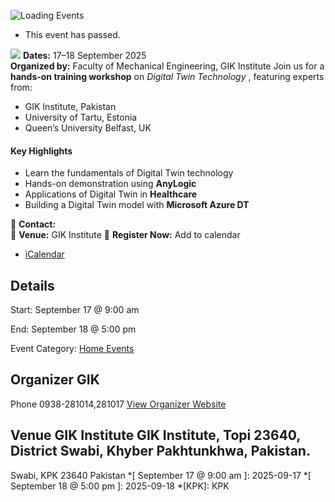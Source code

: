 ![Loading Events](https://giki.edu.pk/event/workshop-digital-twin-training/)
  * This event has passed.


![](https://giki.edu.pk/wp-content/uploads/2025/09/Digital-Twin-training-scaled.jpg)
**Dates:** 17–18 September 2025  
**Organized by:** Faculty of Mechanical Engineering, GIK Institute
Join us for a **hands-on training workshop** on _Digital Twin Technology_ , featuring experts from:
  * GIK Institute, Pakistan
  * University of Tartu, Estonia
  * Queen’s University Belfast, UK


#### Key Highlights
  * Learn the fundamentals of Digital Twin technology
  * Hands-on demonstration using **AnyLogic**
  * Applications of Digital Twin in **Healthcare**
  * Building a Digital Twin model with **Microsoft Azure DT**


📩 **Contact:**   
📍 **Venue:** GIK Institute
🔗 **Register Now:**
Add to calendar 
  * [ iCalendar ](webcal://giki.edu.pk/event/workshop-digital-twin-training/?ical=1)


##  Details  

Start: 
     September 17 @ 9:00 am  

End: 
     September 18 @ 5:00 pm  

Event Category:
    [Home Events](https://giki.edu.pk/events/category/home_events/)
## Organizer      GIK  

Phone 
     0938-281014,281017       [View Organizer Website](https://www.giki.edu.pk)
##  Venue       GIK Institute       GIK Institute, Topi 23640, District Swabi, Khyber Pakhtunkhwa, Pakistan.   
Swabi, KPK 23640 Pakistan
  *[ September 17 @ 9:00 am ]: 2025-09-17
  *[ September 18 @ 5:00 pm ]: 2025-09-18
  *[KPK]: KPK

